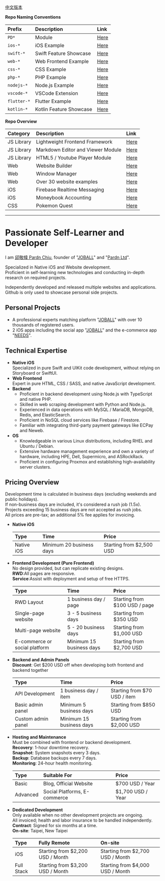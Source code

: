 [中文版本](https://github.com/pardnchiu/pardnchiu/blob/main/README-zh.md)

**Repo Naming Conventions**

| Prefix | Description | Link |
| :- | :- | :- |
| `PD*` | Module | [Here](https://github.com/pardnchiu?tab=repositories&q=PD) |
| `ios-*` | iOS Example | [Here](https://github.com/pardnchiu?tab=repositories&q=ios-) |
| `swift-*` | Swift Feature Showcase | [Here](https://github.com/pardnchiu?tab=repositories&q=swift-) |
| `web-*` | Web Frontend Example | [Here](https://github.com/pardnchiu?tab=repositories&q=web-) |
| `css-*` | CSS Example | [Here](https://github.com/pardnchiu?tab=repositories&q=css-) |
| `php-*` | PHP Example | [Here](https://github.com/pardnchiu?tab=repositories&q=php-) |
| `nodejs-*` | Node.js Example | [Here](https://github.com/pardnchiu?tab=repositories&q=nodejs-) |
| `vscode-*` | VSCode Extension | [Here](https://github.com/pardnchiu?tab=repositories&q=vscode-) |
| `flutter-*` | Flutter Example | [Here](https://github.com/pardnchiu?tab=repositories&q=flutter-) |
| `kotlin-*` | Kotlin Feature Showcase | [Here](https://github.com/pardnchiu?tab=repositories&q=kotlin-) |

**Repo Overview**

| Category | Description | Link |
| :- | :- | :- |
| JS Library | Lightweight Frontend Framework | [Here](https://github.com/pardnchiu/PDRenderKit) |
| JS Library | Markdown Editor and Viewer Module | [Here](https://github.com/pardnchiu/PDMarkdownKit) |
| JS Library | HTML5 / Youtube Player Module | [Here](https://github.com/pardnchiu/PDPlayerKit) |
| Web | Website Builder | [Here](https://github.com/pardnchiu/website-builder) |
| Web | Window Manager | [Here](https://github.com/pardnchiu/pane-desk) |
| Web | Over 30 website examples | [Here](https://github.com/pardnchiu?tab=repositories&q=web-) |
| iOS | Firebase Realtime Messaging | [Here](https://github.com/pardnchiu/ios-firebase-messaging) |
| iOS | Moneybook Accounting | [Here](https://github.com/pardnchiu/ios-moneybook) |
| CSS | Pokemon Quest | [Here](https://github.com/pardnchiu/css-pokemon-quest) |

***

# Passionate Self-Learner and Developer

I am [邱敬幃 Pardn Chiu](https://linkedin.com/in/pardnchiu), founder of "[JOBALL](https://joball.tw)" and "[Pardn Ltd](https://findbiz.nat.gov.tw/fts/query/QueryBar/queryInit.do?banNo=24924502)".<br>

Specialized in Native iOS and Website development.<br>
Proficient in self-learning new technologies and conducting in-depth research on required projects.<br>

Independently developed and released multiple websites and applications.<br>
Github is only used to showcase personal side projects.

## Personal Projects

- A professional experts matching platform "[JOBALL](https://joball.tw)" with over 10 thousands of registered users.
- 2 iOS apps including the social app "[JOBALL](https://appadvice.com/app/joball-e6-8e-a5-e6-b4-bd/1272878907.amp)" and the e-commerce app "[NEEDS](https://appadvice.com/app/e9-96-8b-e7-ae-b1/1460355322.amp)".

## Technical Expertise

- **Native iOS**<br>
  Specialized in pure Swift and UIKit code development, without relying on Storyboard or SwiftUI.
- **Web Frontend**<br>
  Expert in pure HTML, CSS / SASS, and native JavaScript development.
- **Backend**<br>
   - Proficient in backend development using Node.js with TypeScript and native PHP.
   - Skilled in web scraping development with Python and Node.js.
   - Experienced in data operations with MySQL / MariaDB, MongoDB, Redis, and ElasticSearch.
   - Proficient in NoSQL cloud services like Firebase / Firestore.
   - Familiar with integrating third-party payment gateways like ECPay and Neweb.
- **OS**
   - Knowledgeable in various Linux distributions, including RHEL and Ubuntu / Debian.
   - Extensive hardware management experience and own a variety of hardware, including HPE, Dell, Supermicro, and ASRockRack.
   - Proficient in configuring Proxmox and establishing high-availability server clusters.

## Pricing Overview

Development time is calculated in business days (excluding weekends and public holidays).<br>
If non-business days are included, it's considered a rush job (1.5x).<br>
Projects exceeding 15 business days are not accepted as rush jobs.<br>
All prices are pre-tax; an additional 5% fee applies for invoicing.

- **Native iOS**

  | Type | Time | Price |
  | :- | :- | :- |
  | Native iOS | Minimum 20 business days | Starting from $2,500 USD |

- **Frontend Development (Pure Frontend)**<br>
  No design provided, but can replicate existing designs.<br>
  **RWD**:All pages are responsive.<br>
  **Service**:Assist with deployment and setup of free HTTPS.

  | Type | Time | Price |
  | :- | :- | :- |
  | RWD Layout | 1 business day / page | Starting from $100 USD / page |
  | Single-page website | 3 - 5 business days | Starting from $350 USD |
  | Multi-page website | 5 - 20 business days | Starting from $1,000 USD |
  | E-commerce or social platform | Minimum 15 business days | Starting from $2,700 USD |

- **Backend and Admin Panels**  
  **Discount**: Get $200 USD off when developing both frontend and backend together

  | Type | Time | Price |
  | :- | :- | :- |
  | API Development | 1 business day / item | Starting from $70 USD / item |
  | Basic admin panel | Minimum 5 business days | Starting from $850 USD |
  | Custom admin panel | Minimum 15 business days | Starting from $2,000 USD |

- **Hosting and Maintenance**<br>
  Must be combined with frontend or backend development.<br>
  **Recovery**: 1-hour downtime recovery.<br>
  **Snapshot**: System snapshots every 3 days.<br>
  **Backup**: Database backups every 7 days.<br>
  **Monitoring**: 24-hour health monitoring.

  | Type | Suitable For | Price |
  | :- | :- | :- |
  | Basic | Blog, Official Website | $700 USD / Year |
  | Advanced | Social Platforms, E-commerce | $1,700 USD / Year |

- **Dedicated Development**<br>
  Only available when no other development projects are ongoing.<br>
  All invoiced; health and labor insurance to be handled independently.<br>
  **Contract**: Signed for six months at a time.<br>
  **On-site**: Taipei, New Taipei

  | Type | Fully Remote | On-site |
  | :- | :- | :- |
  | iOS | Starting from $2,200 USD / Month | Starting from $2,700 USD / Month |
  | Full Stack | Starting from $3,200 USD / Month | Starting from $4,000 USD / Month |
